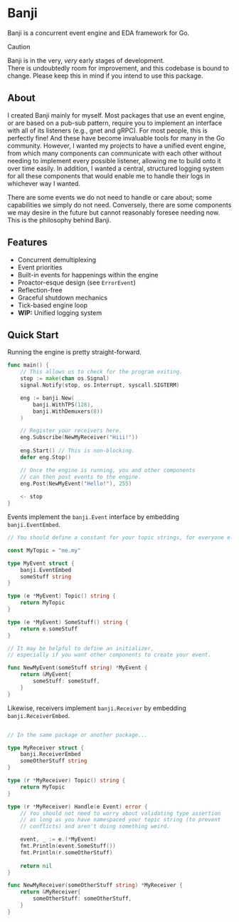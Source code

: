 # Banji

Banji is a concurrent event engine and EDA framework for Go.

> [!CAUTION]
> Banji is in the very, _very_ early stages of development.
> \
> There is undoubtedly room for improvement, and this codebase is bound to change. Please keep this in mind if you
> intend to use this package.

## About

I created Banji mainly for myself. Most packages that use an event engine, or are based on a pub-sub pattern, require
you to implement an interface with all of its listeners (e.g., gnet and gRPC). For most people, this is perfectly fine!
And these have become invaluable tools for many in the Go community. However, I wanted my projects to have a unified
event engine, from which many components can communicate with each other without needing to implement every possible
listener, allowing me to build onto it over time easily. In addition, I wanted a central, structured logging system for
all these components that would enable me to handle their logs in whichever way I wanted.

There are some events we do not need to handle or care about; some capabilities we simply do not need. Conversely, there
are some components we may desire in the future but cannot reasonably foresee needing now. This is the philosophy behind
Banji.

## Features

- Concurrent demultiplexing
- Event priorities
- Built-in events for happenings within the engine
- Proactor-esque design (see `ErrorEvent`)
- Reflection-free
- Graceful shutdown mechanics
- Tick-based engine loop
- **WIP:** Unified logging system

## Quick Start

Running the engine is pretty straight-forward.

```go
func main() {
    // This allows us to check for the program exiting.
    stop := make(chan os.Signal)
    signal.Notify(stop, os.Interrupt, syscall.SIGTERM)

    eng := banji.New(
        banji.WithTPS(128),
        banji.WithDemuxers(8))
    )

    // Register your receivers here.
    eng.Subscribe(NewMyReceiver("Hiii!"))
	
    eng.Start() // This is non-blocking.
    defer eng.Stop()

    // Once the engine is running, you and other components
    // can then post events to the engine.
    eng.Post(NewMyEvent("Hello!"), 255)
    
    <- stop
}
```

Events implement the `banji.Event` interface by embedding `banji.EventEmbed`.

```go
// You should define a constant for your topic strings, for everyone else's sake.

const MyTopic = "me.my"

type MyEvent struct {
    banji.EventEmbed
    someStuff string
}

type (e *MyEvent) Topic() string {
    return MyTopic
}

type (e *MyEvent) SomeStuff() string {
    return e.someStuff
}

// It may be helpful to define an initializer,
// especially if you want other components to create your event.

func NewMyEvent(someStuff string) *MyEvent {
    return &MyEvent{
        someStuff: someStuff,
    }
}

```

Likewise, receivers implement `banji.Receiver` by embedding `banji.ReceiverEmbed`.

```go

// In the same package or another package...

type MyReceiver struct {
    banji.ReceiverEmbed
    someOtherStuff string
}

type (r *MyReceiver) Topic() string {
    return MyTopic
}

type (r *MyReceiver) Handle(e Event) error {
    // You should not need to worry about validating type assertion
    // as long as you have namespaced your topic string (to prevent
    // conflicts) and aren't doing something weird.

    event, _ := e.(*MyEvent)
    fmt.Println(event.SomeStuff())
    fmt.Println(r.someOtherStuff)
	
    return nil
}

func NewMyReceiver(someOtherStuff string) *MyReceiver {
    return &MyReceiver{
        someOtherStuff: someOtherStuff,
    }
}

```